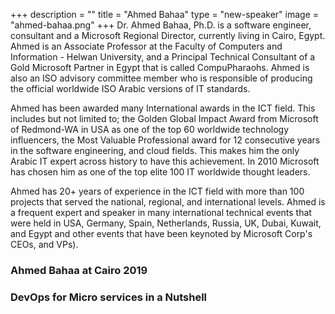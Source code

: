 +++
description = ""
title = "Ahmed Bahaa"
type = "new-speaker"
image = "ahmed-bahaa.png"
+++
Dr. Ahmed Bahaa, Ph.D. is a software engineer, consultant and a Microsoft Regional Director, currently living in Cairo, Egypt. Ahmed is an Associate Professor at the Faculty of Computers and Information - Helwan University, and a Principal Technical Consultant of a Gold Microsoft Partner in Egypt that is called CompuPharaohs. Ahmed is also an ISO advisory committee member who is responsible of producing the official worldwide ISO Arabic versions of IT standards.

Ahmed has been awarded many International awards in the ICT field. This includes but not limited to; the Golden Global Impact Award from Microsoft of Redmond-WA in USA as one of the top 60 worldwide technology influencers, the Most Valuable Professional award for 12 consecutive years in the software engineering, and cloud fields. This makes him the only Arabic IT expert across history to have this achievement. In 2010 Microsoft has chosen him as one of the top elite 100 IT worldwide thought leaders.

Ahmed has 20+ years of experience in the ICT field with more than 100 projects that served the national, regional, and international levels. Ahmed is a frequent expert and speaker in many international technical events that were held in USA, Germany, Spain, Netherlands, Russia, UK, Dubai, Kuwait, and Egypt and other events that have been keynoted by Microsoft Corp's CEOs, and VPs).

### Ahmed Bahaa at Cairo 2019

### DevOps for Micro services in a Nutshell
